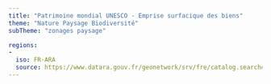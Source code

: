 ```yaml
---
title: "Patrimoine mondial UNESCO - Emprise surfacique des biens"
theme: "Nature Paysage Biodiversité"
subTheme: "zonages paysage"

regions:
-
  iso: FR-ARA
  source: https://www.datara.gouv.fr/geonetwork/srv/fre/catalog.search#/search?resultType=details&sortBy=relevance&from=1&to=20&fast=index&_content_type=json&any=Patrimoine%20mondial%20UNESCO%20-%20Emprise%20surfacique%20des%20biens
---
```

